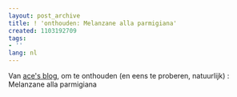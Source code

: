 ```yaml
---
layout: post_archive
title: ! 'onthouden: Melanzane alla parmigiana'
created: 1103192709
tags:
- ''
lang: nl
---
```

Van [ace's blog](http://www.phil.uu.nl/~ace/blog/2004/12/16#041216-1 "ace's blog"), om te onthouden (en eens te proberen, natuurlijk) : Melanzane alla parmigiana
